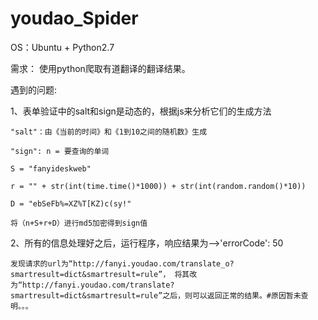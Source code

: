 # youdao_Spider

OS：Ubuntu + Python2.7

需求：
  使用python爬取有道翻译的翻译结果。

遇到的问题:

  1、表单验证中的salt和sign是动态的，根据js来分析它们的生成方法

    "salt"：由《当前的时间》和《1到10之间的随机数》生成

    "sign": n = 要查询的单词

    S = "fanyideskweb"

    r = "" + str(int(time.time()*1000)) + str(int(random.random()*10))

    D = "ebSeFb%=XZ%T[KZ)c(sy!"

    将（n+S+r+D）进行md5加密得到sign值

  2、所有的信息处理好之后，运行程序，响应结果为-->'errorCode': 50

    发现请求的url为“http://fanyi.youdao.com/translate_o?smartresult=dict&smartresult=rule”， 将其改为“http://fanyi.youdao.com/translate?smartresult=dict&smartresult=rule”之后，则可以返回正常的结果。#原因暂未查明。。。
